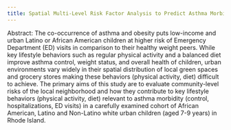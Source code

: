 ```yaml
---
title: Spatial Multi-Level Risk Factor Analysis to Predict Asthma Morbidity in Multiethnic Cohort of Urban Children
---
```


<!--more-->

Abstract: The co-occurrence of asthma and obesity puts low-income and urban Latino or African American children at higher risk of Emergency Department (ED) visits in comparison to their healthy weight peers. While key lifestyle behaviors such as regular physical activity and a balanced diet improve asthma control, weight status, and overall health of children, urban environments vary widely in their spatial distribution of local green spaces and grocery stores making these behaviors (physical activity, diet) difficult to achieve.  The primary aims of this study are to evaluate community-level risks of the local neighborhood and how they contribute to key lifestyle behaviors (physical activity, diet) relevant to asthma morbidity (control, hospitalizations, ED visits) in a carefully examined cohort of African American, Latino and Non-Latino white urban children (aged 7-9 years) in Rhode Island.
